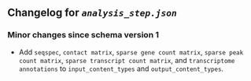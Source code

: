 ## Changelog for *`analysis_step.json`*

### Minor changes since schema version 1
* Add `seqspec`, `contact matrix`, `sparse gene count matrix`, `sparse peak count matrix`, `sparse transcript count matrix`, and `transcriptome annotations` to `input_content_types` and `output_content_types`.

